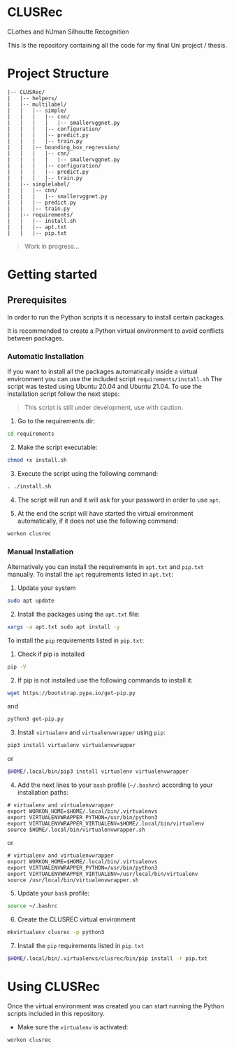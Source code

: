 # CLUSRec

CLothes and hUman Silhoutte Recognition

This is the repository containing all the code for my final Uni project / thesis. 

# Project Structure


```
|-- CLUSRec/
|   |-- helpers/
|   |-- multilabel/
|   |   |-- simple/
|   |   |   |-- cnn/
|   |   |   |   |-- smallervggnet.py
|   |   |   |-- configuration/
|   |   |   |-- predict.py
|   |   |   |-- train.py
|   |   |-- bounding_box_regression/
|   |   |   |-- cnn/
|   |   |   |   |-- smallervggnet.py
|   |   |   |-- configuration/
|   |   |   |-- predict.py
|   |   |   |-- train.py
|   |-- singlelabel/
|   |   |-- cnn/
|   |   |   |-- smallervggnet.py
|   |   |-- predict.py
|   |   |-- train.py
|   |-- requirements/
|   |   |-- install.sh
|   |   |-- apt.txt
|   |   |-- pip.txt
```

> Work in progress...

# Getting started

## Prerequisites

In order to run the Python scripts it is necessary to install certain packages.

It is recommended to create a Python virtual environment to avoid conflicts between packages.

### Automatic Installation

If you want to install all the packages automatically inside a virtual environment you can use the included script `requirements/install.sh`
The script was tested using Ubuntu 20.04 and Ubuntu 21.04. To use the installation script follow the next steps: 

> This script is still under development, use with caution.

1. Go to the requirements dir:

```sh
cd requirements
```

2. Make the script executable:

```sh
chmod +x install.sh
```

3. Execute the script using the following command:

```sh
. ./install.sh
```

4. The script will run and it will ask for your password in order to use `apt`.

5. At the end the script will have started the virtual environment automatically, if it does not use the following command:

```sh
workon clusrec
```

### Manual Installation

Alternatively you can install the requirements in `apt.txt` and `pip.txt` manually. To install the `apt` requirements listed in `apt.txt`:

1. Update your system

```sh
sudo apt update
```

2. Install the packages using the `apt.txt` file:

```sh
xargs -a apt.txt sudo apt install -y
```

To install the `pip` requirements listed in `pip.txt`:

1. Check if pip is installed

```sh
pip -V
```

2. If pip is not installed use the following commands to install it:

```sh
wget https://bootstrap.pypa.io/get-pip.py
```

and 

```sh
python3 get-pip.py
```

3. Install `virtualenv` and `virtualenvwrapper` using `pip`:

```sh
pip3 install virtualenv virtualenvwrapper
```

or

```sh
$HOME/.local/bin/pip3 install virtualenv virtualenvwrapper
```

4. Add the next lines to your `bash` profile (`~/.bashrc`) according to your installation paths:

```
# virtualenv and virtualenvwrapper
export WORKON_HOME=$HOME/.local/bin/.virtualenvs
export VIRTUALENVWRAPPER_PYTHON=/usr/bin/python3
export VIRTUALENVWRAPPER_VIRTUALENV=$HOME/.local/bin/virtualenv
source $HOME/.local/bin/virtualenvwrapper.sh 
```

or

```
# virtualenv and virtualenvwrapper   
export WORKON_HOME=$HOME/.local/bin/.virtualenvs
export VIRTUALENVWRAPPER_PYTHON=/usr/bin/python3
export VIRTUALENVWRAPPER_VIRTUALENV=/usr/local/bin/virtualenv
source /usr/local/bin/virtualenvwrapper.sh
```

5. Update your `bash` profile:

```sh
source ~/.bashrc
```

6. Create the CLUSREC virtual environment

```sh
mkvirtualenv clusrec -p python3
```

7. Install the `pip` requirements listed in `pip.txt`

```sh
$HOME/.local/bin/.virtualenvs/clusrec/bin/pip install -r pip.txt
```

# Using CLUSRec

Once the virtual environment was created you can start running the Python scripts included in this repository.

- Make sure the `virtualenv` is activated:

```sh
workon clusrec
```


